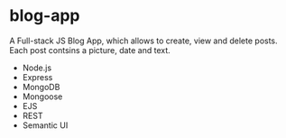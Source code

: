 # blog-app
A Full-stack JS Blog App, which allows to create, view and delete posts.
Each post contsins a picture, date and text.

- Node.js
- Express
- MongoDB
- Mongoose
- EJS
- REST
- Semantic UI
